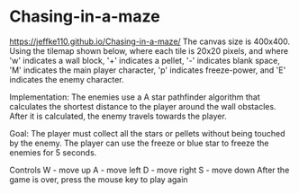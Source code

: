 # Chasing-in-a-maze
https://jeffke110.github.io/Chasing-in-a-maze/
The canvas size is 400x400. Using the tilemap shown below, where each tile is 20x20 pixels, 
and where 'w' indicates a wall block, '+' indicates a pellet, '-' indicates blank space, 
'M' indicates the main player character, 'p' indicates freeze-power, and 'E' indicates the enemy character.

Implementation:
The enemies use a A star pathfinder algorithm that calculates the shortest distance
to the player around the wall obstacles. After it is calculated, the enemy travels towards the player.

Goal:
The player must collect all the stars or pellets without being touched by the enemy.
The player can use the freeze or blue star to freeze the enemies for 5 seconds.

Controls
W - move up
A - move left
D - move right
S - move down
After the game is over, press the mouse key to play again
